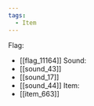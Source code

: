 ```yaml
---
tags:
  - Item
---
```

Flag:
- [[flag_11164]]
Sound:
- [[sound_43]]
- [[sound_17]]
- [[sound_44]]
Item:
- [[item_663]]
